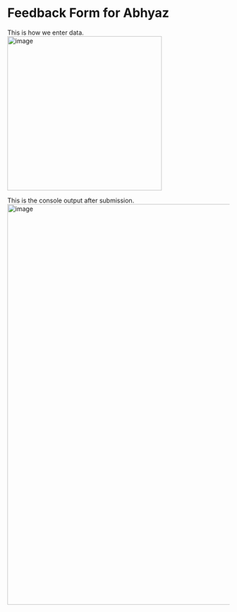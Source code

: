 # Feedback Form for Abhyaz

This is how we enter data.<br>
<img width="350" alt="image" src="https://github.com/nawarajshah/feedbackForm/assets/11453784/5222c5ef-8439-4af1-b6dc-70155155af17">

This is the console output after submission.
<img width="909" alt="image" src="https://github.com/nawarajshah/feedbackForm/assets/11453784/da3931ca-55b3-4bd5-bf3d-be5317b914bf">
